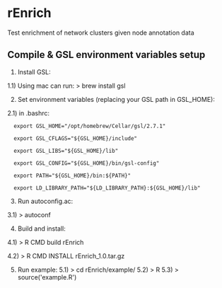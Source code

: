 # rEnrich
Test enrichment of network clusters given node annotation data


## Compile & GSL environment variables setup


1) Install GSL:

1.1) Using mac can run: > brew install gsl

2) Set environment variables (replacing your GSL path in GSL_HOME):

2.1) in .bashrc:    
      
      export GSL_HOME="/opt/homebrew/Cellar/gsl/2.7.1"
      
      export GSL_CFLAGS="${GSL_HOME}/include"
      
      export GSL_LIBS="${GSL_HOME}/lib"
      
      export GSL_CONFIG="${GSL_HOME}/bin/gsl-config"
      
      export PATH="${GSL_HOME}/bin:${PATH}"
      
      export LD_LIBRARY_PATH="${LD_LIBRARY_PATH}:${GSL_HOME}/lib"

3) Run autoconfig.ac:

3.1) > autoconf

4) Build and install:

4.1) > R CMD build rEnrich

4.2) > R CMD INSTALL rEnrich_1.0.tar.gz

5) Run example:
5.1) > cd rEnrich/example/
5.2) > R
5.3) > source('example.R')
